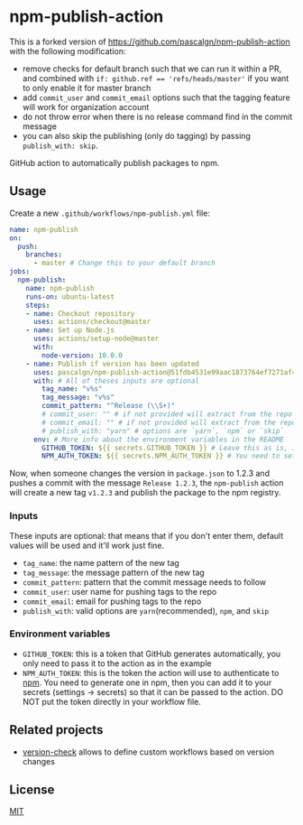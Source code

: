 # npm-publish-action

This is a forked version of https://github.com/pascalgn/npm-publish-action with the following modification:
 * remove checks for default branch such that we can run it within a PR, and combined with `if: github.ref == 'refs/heads/master'` if you want to only enable it for master branch
 * add `commit_user` and `commit_email` options such that the tagging feature will work for organization account
 * do not throw error when there is no release command find in the commit message
 * you can also skip the publishing (only do tagging) by passing `publish_with: skip`.
 

GitHub action to automatically publish packages to npm.

## Usage

Create a new `.github/workflows/npm-publish.yml` file:

```yaml
name: npm-publish
on:
  push:
    branches:
      - master # Change this to your default branch
jobs:
  npm-publish:
    name: npm-publish
    runs-on: ubuntu-latest
    steps:
    - name: Checkout repository
      uses: actions/checkout@master
    - name: Set up Node.js
      uses: actions/setup-node@master
      with:
        node-version: 10.0.0
    - name: Publish if version has been updated
      uses: pascalgn/npm-publish-action@51fdb4531e99aac1873764ef7271af448dc42ab4
      with: # All of theses inputs are optional
        tag_name: "v%s"
        tag_message: "v%s"
        commit_pattern: "^Release (\\S+)"
        # commit_user: "" # if not provided will extract from the repo
        # commit_email: "" # if not provided will extract from the repo
        # publish_with: "yarn" # options are `yarn`, `npm` or `skip`
      env: # More info about the environment variables in the README
        GITHUB_TOKEN: ${{ secrets.GITHUB_TOKEN }} # Leave this as is, it's automatically generated
        NPM_AUTH_TOKEN: ${{ secrets.NPM_AUTH_TOKEN }} # You need to set this in your repo settings
```

Now, when someone changes the version in `package.json` to 1.2.3 and pushes a commit with the message `Release 1.2.3`, the `npm-publish` action will create a new tag `v1.2.3` and publish the package to the npm registry.

### Inputs

These inputs are optional: that means that if you don't enter them, default values will be used and it'll work just fine.

- `tag_name`: the name pattern of the new tag
- `tag_message`: the message pattern of the new tag
- `commit_pattern`: pattern that the commit message needs to follow
- `commit_user`: user name for pushing tags to the repo
- `commit_email`: email for pushing tags to the repo
- `publish_with`: valid options are `yarn`(recommended), `npm`, and `skip`

### Environment variables

- `GITHUB_TOKEN`: this is a token that GitHub generates automatically, you only need to pass it to the action as in the example
- `NPM_AUTH_TOKEN`: this is the token the action will use to authenticate to [npm](https://npmjs.com). You need to generate one in npm, then you can add it to your secrets (settings -> secrets) so that it can be passed to the action. DO NOT put the token directly in your workflow file.

## Related projects

- [version-check](https://github.com/EndBug/version-check) allows to define custom workflows based on version changes

## License

[MIT](LICENSE)
